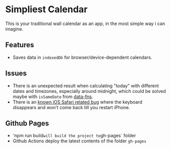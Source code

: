 # Simpliest Calendar
This is your traditional wall calendar as an app, in the most simple way i can imagine.

## Features
- Saves data in `indexedDb` for browser/device-dependent calendars.

## Issues
- There is an unexpected result when calculating "today" with different dates and timezones, especially around midnight, which could be solved maybe with `isSameDate` from [data-fns](https://date-fns.org).
- There is an [known iOS Safari related bug](https://bugs.webkit.org/show_bug.cgi?id=238318) where the keyboard disappears and won't come back till you restart iPhone.

## Github Pages
- 'npm run build` will build the project to `gh-pages` folder
- Github Actions deploy the latest contents of the folder `gh-pages` 
